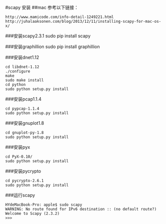 #scapy 安装
##mac
参考以下链接：

```
http://www.mamicode.com/info-detail-1249221.html
http://juhalaaksonen.com/blog/2013/12/11/installing-scapy-for-mac-os-x/
```

###安装scapy2.3.1
sudo pip install scapy


###安装graphillion
sudo pip install graphillion 


###安装dnet1.12
```
cd libdnet-1.12
./configure
make
sudo make install
cd python
sudo python setup.py install
```

###安装pcap1.1.4
```
cd pypcap-1.1.4
sudo python setup.py install
```

###安装gnuplot1.8
```
cd gnuplot-py-1.8
sudo python setup.py install
```

###安装pyx
```
cd PyX-0.10/
sudo python setup.py install
```

###安装pycrypto
```
cd pycrypto-2.6.1
sudo python setup.py install
```

###运行scapy
```
HYdeMacBook-Pro: apple$ sudo scapy
WARNING: No route found for IPv6 destination :: (no default route?)
Welcome to Scapy (2.3.2)
>>> 
```

